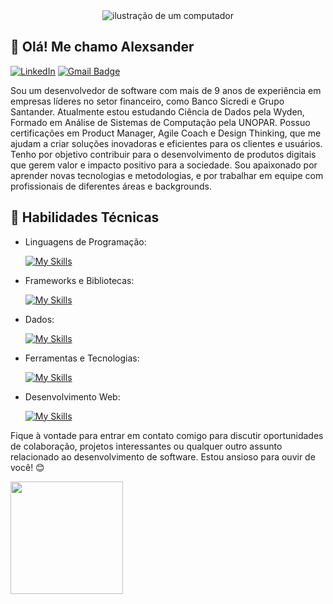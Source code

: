 <div align="center">
  <img src="https://raw.githubusercontent.com/MicaelliMedeiros/micaellimedeiros/master/image/computer-illustration.png" alt="ilustração de um computador" min-width="400px" >
</div>




## 👋 Olá! Me chamo Alexsander 
[![LinkedIn](https://img.shields.io/badge/LinkedIn-[Alexsander]-blue?logo=linkedin)](https://www.linkedin.com/in/avt-elles)
[![Gmail Badge](https://img.shields.io/badge/-{alevtelles@gmail.com}-006bed?style=flat-square&logo=Gmail&logoColor=white&link=mailto:{alevtelles@gmail.com})](mailto:{alevtelles@gmail.com})

Sou um desenvolvedor de software com mais de 9 anos de experiência em empresas líderes no setor financeiro, como Banco Sicredi e Grupo Santander. 
Atualmente estou estudando Ciência de Dados pela Wyden, Formado em Análise de Sistemas de Computação pela UNOPAR. Possuo certificações em Product Manager, Agile Coach e Design Thinking, que me ajudam a criar soluções inovadoras e eficientes para os clientes e usuários. Tenho por objetivo contribuir para o desenvolvimento de produtos digitais que gerem valor e impacto positivo para a sociedade. Sou apaixonado por aprender novas tecnologias e metodologias, e por trabalhar em equipe com profissionais de diferentes áreas e backgrounds.

## 🚀 Habilidades Técnicas

- Linguagens de Programação: 

    [![My Skills](https://skillicons.dev/icons?i=react,javascript,typescript,nodejs,python)](https://skillicons.dev)
- Frameworks e Bibliotecas: 

    [![My Skills](https://skillicons.dev/icons?i=react,express,nextjs,nestjs,django,flask)](https://skillicons.dev)
- Dados: 

    [![My Skills](https://skillicons.dev/icons?i=sqlite,postgresql,mysql,mongo,firebase,supabase)](https://skillicons.dev)
- Ferramentas e Tecnologias: 

    [![My Skills](https://skillicons.dev/icons?i=git,github,vscode,figma,docker,aws,azure,postman,notion)](https://skillicons.dev)
- Desenvolvimento Web:

    [![My Skills](https://skillicons.dev/icons?i=html,css,tailwindcss,bootstrap,materialui,styledcomponents)](https://skillicons.dev)


Fique à vontade para entrar em contato comigo para discutir oportunidades de colaboração, projetos interessantes ou qualquer outro assunto relacionado ao desenvolvimento de software. Estou ansioso para ouvir de você! 😊

<a href="https://github.com/avt-elles" title="Perfil do Alexsander">
  <img height="180em" src="https://github-readme-stats.vercel.app/api?username=avt-elles&theme=dracula&show_icons=true" />
</a>



  


